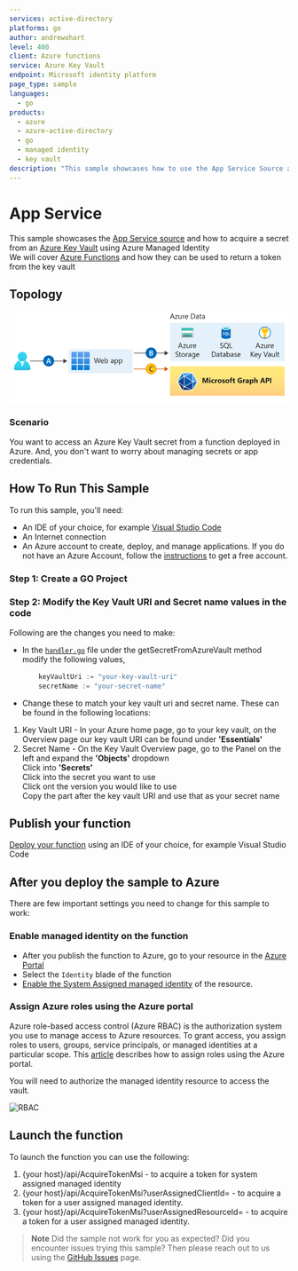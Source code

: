```yaml
---
services: active-directory
platforms: go
author: andrewohart
level: 400
client: Azure functions
service: Azure Key Vault
endpoint: Microsoft identity platform
page_type: sample
languages:
  - go  
products:
  - azure
  - azure-active-directory  
  - go
  - managed identity
  - key vault
description: "This sample showcases how to use the App Service Source and develop an Azure function that gets a secret from a key Vault using Managed Identities."
---
```

# App Service

This sample showcases the [App Service source](https://learn.microsoft.com/en-us/azure/app-service/) and how to acquire a secret from an [Azure Key Vault](https://vault.azure.net) using Azure Managed Identity  
We will cover [Azure Functions](https://learn.microsoft.com/en-us/azure/azure-functions/create-first-function-vs-code-other?tabs=go%2Cwindows) and how they can be used to return a token from the key vault

## Topology

![Overview](../../images/call-kv.png)

### Scenario

You want to access an Azure Key Vault secret from a function deployed in Azure. And, you don't want to worry about managing secrets or app credentials.

## How To Run This Sample

To run this sample, you'll need:

- An IDE of your choice, for example [Visual Studio Code](https://code.visualstudio.com/download)
- An Internet connection
- An Azure account to create, deploy, and manage applications. If you do not have an Azure Account, follow the [instructions](https://azure.microsoft.com/free/) to get a free account.

### Step 1:  Create a GO Project

<!-- - You may need to do an update before installing go, so run the following commands to do that, and then install Golang

```bash
sudo apt-get update
sudo apt-get install golang
```

- If asked are you sure you want to install, say yes
- Create a new GO Project using the following

```bash
go mod init <ProjectName>
go get github.com/AzureAD/microsoft-authentication-library-for-go
touch main.go
```

- Modify the ***main.go*** file by using the following commands if using terminal, otherwise just open the file and modify as needed

```bash
vi main.go
```

- Press 'I' and 'Enter' to enter ***Insert*** mode
- You can then use the arrow keys to navigate and modify the code as needed, such as changing the **<ProjectName>** etc

``` go
package <ProjectName>
 
import (
    mi "github.com/AzureAD/microsoft-authentication-library-for-go/apps/managedidentity"
)
 
func main() {
    client, err := mi.New(mi.SystemAssigned())
    if err != nil {
        log.Fatal(err)
    }
    result, err := client.AcquireToken(context.TODO(), "https://management.azure.com")
    if err != nil {
        log.Fatal(err)
    }
    fmt.Println("token expire at : ", result.ExpiresOn)
}
 
```

- When you are finished, press ***Escape*** and then type ***:wq*** and press ***Enter*** to save the file
- Run the sample app

```bash
go run .
``` -->

### Step 2:  Modify the Key Vault URI and Secret name values in the code

Following are the changes you need to make:

- In the [`handler.go`](https://github.com/Azure-Samples/msal-managed-identity/blob/main/src/go/sample/AcquireTokenMSI.go) file under the getSecretFromAzureVault method modify the following values,

    ```go
        keyVaultUri := "your-key-vault-uri"
        secretName := "your-secret-name"
    ```

- Change these to match your key vault uri and secret name. These can be found in the following locations:

1. Key Vault URI - In your Azure home page, go to your key vault, on the Overview page our key vault URI can be found under **'Essentials'**
1. Secret Name - On the Key Vault Overview page, go to the Panel on the left and expand the **'Objects'** dropdown  
Click into **'Secrets'**  
Click into the secret you want to use  
Click ont the version you would like to use  
Copy the part after the key vault URI and use that as your secret name  

## Publish your function

[Deploy your function](https://learn.microsoft.com/en-gb/azure/azure-functions/create-first-function-vs-code-other?tabs=go%2Cmacos) using an IDE of your choice, for example Visual Studio Code

## After you deploy the sample to Azure

There are few important settings you need to change for this sample to work:

### Enable managed identity on the function

- After you publish the function to Azure, go to your resource in the [Azure Portal](https://portal.azure.com/)
- Select the `Identity` blade of the function
- [Enable the System Assigned managed identity](https://learn.microsoft.com/azure/azure-functions/functions-identity-access-azure-sql-with-managed-identity#enable-system-assigned-managed-identity-on-azure-function) of the resource.

### Assign Azure roles using the Azure portal

Azure role-based access control (Azure RBAC) is the authorization system you use to manage access to Azure resources. To grant access, you assign roles to users, groups, service principals, or managed identities at a particular scope. This [article](https://learn.microsoft.com/azure/role-based-access-control/role-assignments-portal) describes how to assign roles using the Azure portal.

You will need to authorize the managed identity resource to access the vault.

![RBAC](../../images/rbac.png)

## Launch the function

To launch the function you can use the following:

1. {your host}/api/AcquireTokenMsi - to acquire a token for system assigned managed identity
2. {your host}/api/AcquireTokenMsi?userAssignedClientId=<client id of the user assigned managed identity> - to acquire a token for a user assigned managed identity.
3. {your host}/api/AcquireTokenMsi?userAssignedResourceId=<resource id of the user assigned managed identity> - to acquire a token for a user assigned managed identity.

> **Note**
> Did the sample not work for you as expected? Did you encounter issues trying this sample? Then please reach out to us using the [GitHub Issues](https://github.com/Azure-Samples/msal-managed-identity/issues) page.
